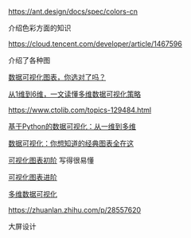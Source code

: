 https://ant.design/docs/spec/colors-cn

介绍色彩方面的知识

https://cloud.tencent.com/developer/article/1467596

介绍了各种图

[数据可视化图表，你选对了吗？](http://www.raincent.com/content-10-13394-1.html)

[从1维到6维，一文读懂多维数据可视化策略](https://www.jiqizhixin.com/articles/2018-02-14-6)

https://www.ctolib.com/topics-129484.html

[基于Python的数据可视化：从一维到多维](https://www.jianshu.com/p/3bb2cc453df1)

[数据可视化：你想知道的经典图表全在这](https://zhuanlan.zhihu.com/p/24168144)

[可视化图表初阶](https://zhuanlan.zhihu.com/p/27590066)
写得很易懂

[可视化图表进阶](https://zhuanlan.zhihu.com/p/28400641)


[多维数据可视化](http://cloga.info/%E6%95%B0%E6%8D%AE%E5%88%86%E6%9E%90/2016/10/12/multivariate-data-visualization)

https://zhuanlan.zhihu.com/p/28557620

大屏设计